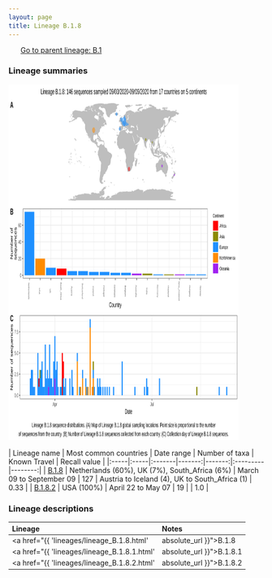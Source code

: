 ```yaml
---
layout: page
title: Lineage B.1.8
---
```




<p>
<ul class="actions small">
	 <a href="{{ 'lineages/lineage_B.1.html' | absolute_url }}" class="button special fit">Go to parent lineage: B.1</a>
</ul>
</p>
<h3> Lineage summaries</h3>

<img src="../assets/images/B.1.8.svg" alt="B.1.8 lineage summary figure" width="90%" height="700px" />


| Lineage name | Most common countries | Date range | Number of taxa | Known Travel | Recall value |
|:-----|:-----|:-------|-------:|-------:|:---------|--------:|
| <a href="{{ 'lineages/lineage_B.1.8.html' | absolute_url }}">B.1.8</a> | Netherlands (60%), UK (7%), South_Africa (6%) | March 09 to September 09 | 127 | Austria to Iceland (4), UK to South_Africa (1) | 0.33 |
| <a href="{{ 'lineages/lineage_B.1.8.2.html' | absolute_url }}">B.1.8.2</a> | USA (100%) | April 22 to May 07 | 19 |  | 1.0 |

<h3>Lineage descriptions</h3>

| Lineage | Notes |
|:-----|:-----|
| <a href="{{ 'lineages/lineage_B.1.8.html' | absolute_url }}">B.1.8</a> | Netherlands/ South African lineage, with sequences from Europe |
| <a href="{{ 'lineages/lineage_B.1.8.1.html' | absolute_url }}">B.1.8.1</a> | South African lineage (sequences reassigned to B.1.8) |
| <a href="{{ 'lineages/lineage_B.1.8.2.html' | absolute_url }}">B.1.8.2</a> | USA (CA) lineage |

